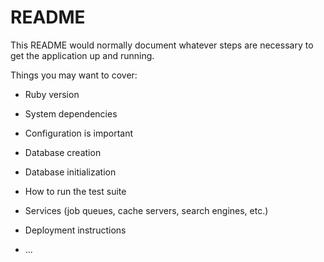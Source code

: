 # README

This README would normally document whatever steps are necessary to get the
application up and running.

Things you may want to cover:

* Ruby version

* System dependencies

* Configuration is important

* Database creation

* Database initialization

* How to run the test suite

* Services (job queues, cache servers, search engines, etc.)

* Deployment instructions

* ...

